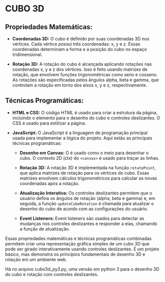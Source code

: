 # CUBO 3D

## Propriedades Matemáticas:

- **Coordenadas 3D:** O cubo é definido por suas coordenadas 3D nos vértices. Cada vértice possui três coordenadas: x, y e z. Essas coordenadas determinam a forma e a posição do cubo no espaço tridimensional.

- **Rotação 3D:** A rotação do cubo é alcançada aplicando rotações nas coordenadas x, y e z dos vértices. Isso é feito usando matrizes de rotação, que envolvem funções trigonométricas como seno e cosseno. As rotações são especificadas pelos ângulos alpha, beta e gamma, que controlam a rotação em torno dos eixos x, y e z, respectivamente.

## Técnicas Programáticas:

- **HTML e CSS:** O código HTML é usado para criar a estrutura da página, incluindo o elemento para o desenho do cubo e controles deslizantes. O CSS é usado para estilizar a página.

- **JavaScript:** O JavaScript é a linguagem de programação principal usada para implementar a lógica do projeto. Aqui estão as principais técnicas programáticas:

  - **Desenho em Canvas:** O é usado como o meio para desenhar o cubo. O contexto 2D (ctx) do `<canvas>` é usado para traçar as linhas.

  - **Rotação 3D:** A rotação 3D é implementada na função `rotatePoint`, que aplica matrizes de rotação para os vértices do cubo. Essas matrizes envolvem cálculos trigonométricos para calcular as novas coordenadas após a rotação.

  - **Atualização Interativa:** Os controles deslizantes permitem que o usuário defina os ângulos de rotação (alpha, beta e gamma) e, em seguida, a função `updateCubeRotation` é chamada para atualizar o desenho do cubo de acordo com as configurações do usuário.

  - **Event Listeners:** Event listeners são usados para detectar as mudanças nos controles deslizantes e responder a elas, chamando a função de atualização.

Essas propriedades matemáticas e técnicas programáticas combinadas permitem criar uma representação gráfica simples de um cubo 3D que pode ser girado interativamente usando controles deslizantes. É um projeto básico, mas demonstra os princípios fundamentais de desenho 3D e rotação em um ambiente web.

Há no arquivo cubo3d_py3.py, uma versão em python 3 para o desenho 3D do cubo e rotação com controles deslizantes.
